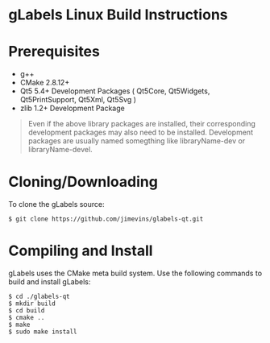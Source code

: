 gLabels Linux Build Instructions
================================

# Prerequisites

- g++
- CMake 2.8.12+
- Qt5 5.4+ Development Packages ( Qt5Core, Qt5Widgets, Qt5PrintSupport, Qt5Xml, Qt5Svg )
- zlib 1.2+ Development Package

> Even if the above library packages are installed, their corresponding development packages
> may also need to be installed.  Development packages are usually named somegthing like
> libraryName-dev or libraryName-devel.

# Cloning/Downloading

To clone the gLabels source:

```
$ git clone https://github.com/jimevins/glabels-qt.git
```


# Compiling and Install

gLabels uses the CMake meta build system.  Use the following commands to build and install gLabels:

```
$ cd ./glabels-qt
$ mkdir build
$ cd build
$ cmake ..
$ make
$ sudo make install
```
